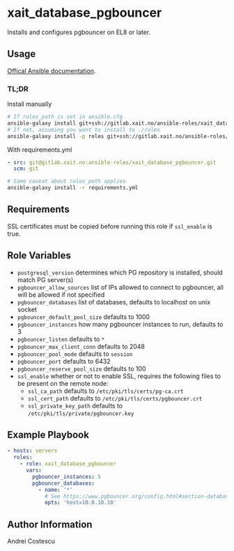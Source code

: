# xait_database_pgbouncer

Installs and configures pgbouncer on EL8 or later.

## Usage

[Offical Ansible documentation](https://docs.ansible.com/ansible/latest/galaxy/user_guide.html#installing-multiple-roles-from-a-file).

### TL;DR

Install manually
```sh
# If roles_path is set in ansible.cfg
ansible-galaxy install git+ssh://gitlab.xait.no/ansible-roles/xait_database_pgbouncer.git
# If not, assuming you want to install to ./roles
ansible-galaxy install -p roles git+ssh://gitlab.xait.no/ansible-roles/xait_database_pgbouncer.git
```

With requirements.yml
```yml
- src: git@gitlab.xait.no:ansible-roles/xait_database_pgbouncer.git
  scm: git
```
```sh
# Same caveat about roles_path applies
ansible-galaxy install -r requirements.yml
```

## Requirements

SSL certificates must be copied before running this role if `ssl_enable` is true.

## Role Variables

- `postgresql_version` determines which PG repository is installed, should match PG server(s)
- `pgbouncer_allow_sources` list of IPs allowed to connect to pgbouncer, all will be allowed if not specified
- `pgbouncer_databases` list of databases, defaults to localhost on unix socket
- `pgbouncer_default_pool_size` defaults to 1000
- `pgbouncer_instances` how many pgbouncer instances to run, defaults to 3
- `pgbouncer_listen` defaults to `*`
- `pgbouncer_max_client_conn` defaults to 2048
- `pgbouncer_pool_mode` defaults to `session`
- `pgbouncer_port` defaults to 6432
- `pgbouncer_reserve_pool_size` defaults to 100
- `ssl_enable` whether or not to enable SSL, requires the following files to be present on the remote node:
  - `ssl_ca_path` defaults to `/etc/pki/tls/certs/pg-ca.crt`
  - `ssl_cert_path` defaults to `/etc/pki/tls/certs/pgbouncer.crt`
  - `ssl_private_key_path` defaults to `/etc/pki/tls/private/pgbouncer.key`

## Example Playbook

```yml
- hosts: servers
  roles:
    - role: xait_database_pgbouncer
      vars:
        pgbouncer_instances: 5
        pgbouncer_databases:
          - name: '*'
            # See https://www.pgbouncer.org/config.html#section-databases
            opts: 'host=10.0.10.10'
```

## Author Information

Andrei Costescu
